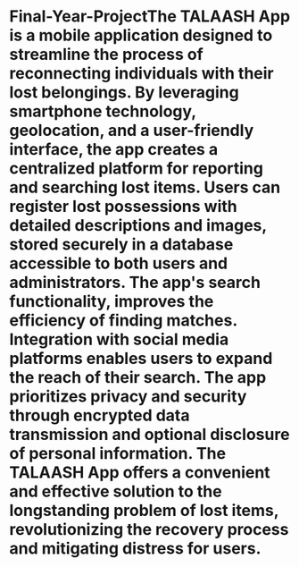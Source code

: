 # Final-Year-ProjectThe TALAASH App is a mobile application designed to streamline the process of reconnecting individuals with their lost belongings. By leveraging smartphone technology, geolocation, and a user-friendly interface, the app creates a centralized platform for reporting and searching lost items. Users can register lost possessions with detailed descriptions and images, stored securely in a database accessible to both users and administrators. The app's search functionality,  improves the efficiency of finding matches. Integration with social media platforms enables users to expand the reach of their search. The app prioritizes privacy and security through encrypted data transmission and optional disclosure of personal information. The TALAASH App offers a convenient and effective solution to the longstanding problem of lost items, revolutionizing the recovery process and mitigating distress for users.
